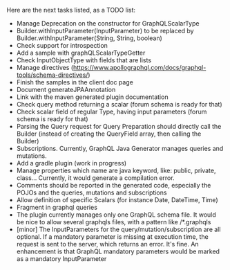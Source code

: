 Here are the next tasks listed, as a TODO list:
* Manage Deprecation on the constructor for GraphQLScalarType 
* Builder.withInputParameter(InputParameter) to be replaced by Builder.withInputParameter(String, String, boolean)
* Check support for introspection  
* Add a sample with graphQLScalarTypeGetter
* Check InputObjectType with fields that are lists
* Manage directives (https://www.apollographql.com/docs/graphql-tools/schema-directives/)
* Finish the samples in the client doc page
* Document generateJPAAnnotation 
* Link with the maven generated plugin documentation
* Check query method returning a scalar (forum schema is ready for that)
* Check scalar field of regular Type, having input parameters (forum schema is ready for that)
* Parsing the Query request for Query Preparation should directly call the Builder (instead of creating the QueryField array, then calling the Builder)
* Subscriptions. Currently, GraphQL Java Generator manages queries and mutations.
* Add a gradle plugin (work in progress)
* Manage properties which name are java keyword, like: public, private, class... Currently, it would generate a compilation error.
* Comments should be reported in the generated code, especially the POJOs and the queries, mutations and subscriptions
* Allow definition of specific Scalars (for instance Date, DateTime, Time)
* Fragment in graphql queries
* The plugin currently manages only one GraphQL schema file. It would be nice to allow several graphqls files, with a pattern like /*.graphqls
* [minor] The InputParameters for the query/mutation/subscription are all optional. If a mandatory parameter is missing at execution time, the request is sent to the server, which returns an error. It's fine. An enhancement is that GraphQL mandatory parameters would be marked as a mandatory InputParameter